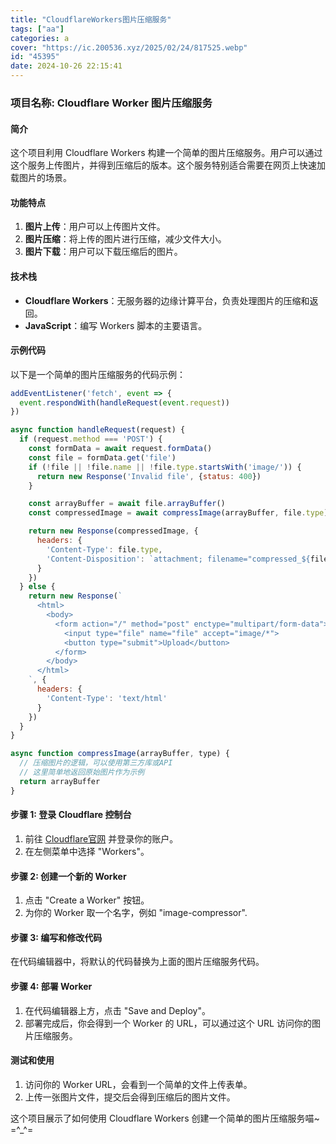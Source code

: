 ```yaml
---
title: "CloudflareWorkers图片压缩服务"
tags: ["aa"]
categories: a
cover: "https://ic.200536.xyz/2025/02/24/817525.webp"
id: "45395"
date: 2024-10-26 22:15:41
---
```


### 项目名称: Cloudflare Worker 图片压缩服务

#### 简介
这个项目利用 Cloudflare Workers 构建一个简单的图片压缩服务。用户可以通过这个服务上传图片，并得到压缩后的版本。这个服务特别适合需要在网页上快速加载图片的场景。

#### 功能特点
1. **图片上传**：用户可以上传图片文件。
2. **图片压缩**：将上传的图片进行压缩，减少文件大小。
3. **图片下载**：用户可以下载压缩后的图片。

#### 技术栈
- **Cloudflare Workers**：无服务器的边缘计算平台，负责处理图片的压缩和返回。
- **JavaScript**：编写 Workers 脚本的主要语言。

#### 示例代码
以下是一个简单的图片压缩服务的代码示例：

```javascript
addEventListener('fetch', event => {
  event.respondWith(handleRequest(event.request))
})

async function handleRequest(request) {
  if (request.method === 'POST') {
    const formData = await request.formData()
    const file = formData.get('file')
    if (!file || !file.name || !file.type.startsWith('image/')) {
      return new Response('Invalid file', {status: 400})
    }

    const arrayBuffer = await file.arrayBuffer()
    const compressedImage = await compressImage(arrayBuffer, file.type)

    return new Response(compressedImage, {
      headers: {
        'Content-Type': file.type,
        'Content-Disposition': `attachment; filename="compressed_${file.name}"`
      }
    })
  } else {
    return new Response(`
      <html>
        <body>
          <form action="/" method="post" enctype="multipart/form-data">
            <input type="file" name="file" accept="image/*">
            <button type="submit">Upload</button>
          </form>
        </body>
      </html>
    `, {
      headers: {
        'Content-Type': 'text/html'
      }
    })
  }
}

async function compressImage(arrayBuffer, type) {
  // 压缩图片的逻辑，可以使用第三方库或API
  // 这里简单地返回原始图片作为示例
  return arrayBuffer
}
```

#### 步骤 1: 登录 Cloudflare 控制台
1. 前往 [Cloudflare官网](https://dash.cloudflare.com) 并登录你的账户。
2. 在左侧菜单中选择 "Workers"。

#### 步骤 2: 创建一个新的 Worker
1. 点击 "Create a Worker" 按钮。
2. 为你的 Worker 取一个名字，例如 "image-compressor".

#### 步骤 3: 编写和修改代码
在代码编辑器中，将默认的代码替换为上面的图片压缩服务代码。

#### 步骤 4: 部署 Worker
1. 在代码编辑器上方，点击 "Save and Deploy"。
2. 部署完成后，你会得到一个 Worker 的 URL，可以通过这个 URL 访问你的图片压缩服务。

#### 测试和使用
1. 访问你的 Worker URL，会看到一个简单的文件上传表单。
2. 上传一张图片文件，提交后会得到压缩后的图片文件。

这个项目展示了如何使用 Cloudflare Workers 创建一个简单的图片压缩服务喵~ =^_^=
